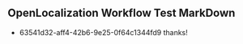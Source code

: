 ## OpenLocalization Workflow Test MarkDown
* 63541d32-aff4-42b6-9e25-0f64c1344fd9 thanks!

<!--HONumber=Jul16_HO4-->


